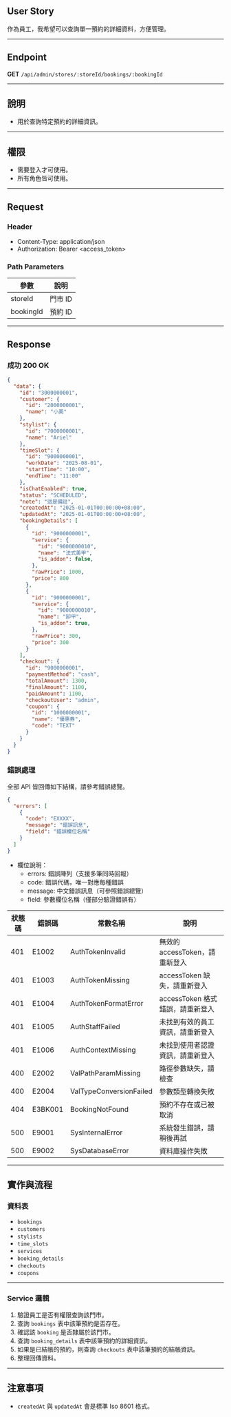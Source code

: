 ## User Story

作為員工，我希望可以查詢單一預約的詳細資料，方便管理。

---

## Endpoint

**GET** `/api/admin/stores/:storeId/bookings/:bookingId`

---

## 說明

- 用於查詢特定預約的詳細資訊。

---

## 權限

- 需要登入才可使用。
- 所有角色皆可使用。

---

## Request

### Header

- Content-Type: application/json
- Authorization: Bearer <access_token>

### Path Parameters

| 參數      | 說明    |
| --------- | ------- |
| storeId   | 門市 ID |
| bookingId | 預約 ID |

---

## Response

### 成功 200 OK

```json
{
  "data": {
    "id": "3000000001",
    "customer": {
      "id": "2000000001",
      "name": "小美"
    },
    "stylist": {
      "id": "7000000001",
      "name": "Ariel"
    },
    "timeSlot": {
      "id": "9000000001",
      "workDate": "2025-08-01",
      "startTime": "10:00",
      "endTime": "11:00"
    },
    "isChatEnabled": true,
    "status": "SCHEDULED",
    "note": "這是備註",
    "createdAt": "2025-01-01T00:00:00+08:00",
    "updatedAt": "2025-01-01T00:00:00+08:00",
    "bookingDetails": [
      {
        "id": "9000000001",
        "service": {
          "id": "9000000010",
          "name": "法式美甲",
          "is_addon": false,
        },
        "rawPrice": 1000,
        "price": 800
      },
      {
        "id": "9000000001",
        "service": {
          "id": "9000000010",
          "name": "卸甲",
          "is_addon": true,
        },
        "rawPrice": 300,
        "price": 300
      }
    ],
    "checkout": {
      "id": "9000000001",
      "paymentMethod": "cash",
      "totalAmount": 1300,
      "finalAmount": 1100,
      "paidAmount": 1100,
      "checkoutUser": "admin",
      "coupon": {
        "id": "1000000001",
        "name": "優惠券",
        "code": "TEXT"
      }
    }
  }
}
```

### 錯誤處理

全部 API 皆回傳如下結構，請參考錯誤總覽。

```json
{
  "errors": [
    {
      "code": "EXXXX",
      "message": "錯誤訊息",
      "field": "錯誤欄位名稱"
    }
  ]
}
```

- 欄位說明：
  - errors: 錯誤陣列（支援多筆同時回報）
  - code: 錯誤代碼，唯一對應每種錯誤
  - message: 中文錯誤訊息（可參照錯誤總覽）
  - field: 參數欄位名稱（僅部分驗證錯誤有）

| 狀態碼 | 錯誤碼  | 常數名稱                | 說明                             |
| ------ | ------- | ----------------------- | -------------------------------- |
| 401    | E1002   | AuthTokenInvalid        | 無效的 accessToken，請重新登入   |
| 401    | E1003   | AuthTokenMissing        | accessToken 缺失，請重新登入     |
| 401    | E1004   | AuthTokenFormatError    | accessToken 格式錯誤，請重新登入 |
| 401    | E1005   | AuthStaffFailed         | 未找到有效的員工資訊，請重新登入 |
| 401    | E1006   | AuthContextMissing      | 未找到使用者認證資訊，請重新登入 |
| 400    | E2002   | ValPathParamMissing     | 路徑參數缺失，請檢查             |
| 400    | E2004   | ValTypeConversionFailed | 參數類型轉換失敗                 |
| 404    | E3BK001 | BookingNotFound         | 預約不存在或已被取消             |
| 500    | E9001   | SysInternalError        | 系統發生錯誤，請稍後再試         |
| 500    | E9002   | SysDatabaseError        | 資料庫操作失敗                   |

---

## 實作與流程

### 資料表

- `bookings`
- `customers`
- `stylists`
- `time_slots`
- `services`
- `booking_details`
- `checkouts`
- `coupons`

---

### Service 邏輯

1. 驗證員工是否有權限查詢該門市。
2. 查詢 `bookings` 表中該筆預約是否存在。
3. 確認該 `booking` 是否隸屬於該門市。
4. 查詢 `booking_details` 表中該筆預約的詳細資訊。
5. 如果是已結帳的預約，則查詢 `checkouts` 表中該筆預約的結帳資訊。
6. 整理回傳資料。

---

## 注意事項

- `createdAt` 與 `updatedAt` 會是標準 Iso 8601 格式。
